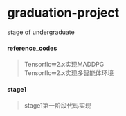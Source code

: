 # graduation-project
stage of undergraduate
#### reference_codes
> Tensorflow2.x实现MADDPG  
> Tensorflow2.x实现多智能体环境 
#### stage1
> stage1第一阶段代码实现
